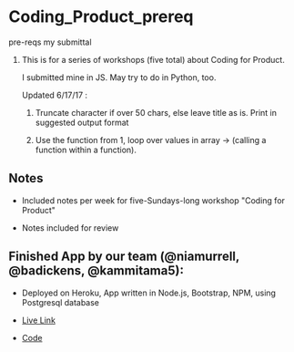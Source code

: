 # Coding_Product_prereq
pre-reqs my submittal

1. This is for a series of workshops (five total)
   about Coding for Product. 
   
   I submitted mine in JS. May try to do in Python, too.
   
   Updated 6/17/17 :
   1. Truncate character if over 50 chars, else leave title as is.
      Print in suggested output format
      
   2. Use the function from 1, loop over values in array -> (calling a function within a function).
   
## Notes

- Included notes per week for five-Sundays-long workshop "Coding for Product"

- Notes included for review


## Finished App by our team (@niamurrell, @badickens, @kammitama5):

- Deployed on Heroku, App written in Node.js, Bootstrap, NPM, using Postgresql database

- [Live Link](https://rocky-woodland-22781.herokuapp.com/login)

- [Code](https://github.com/CodingForProduct/metro_reward)
